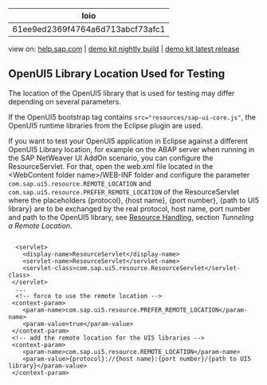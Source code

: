 | loio |
| -----|
| 61ee9ed2369f4764a6d713abcf73afc1 |

<div id="loio">

view on: [help.sap.com](https://help.sap.com/viewer/DRAFT/3237636b137e43519a20ad5513c49ccb/latest/en-US/61ee9ed2369f4764a6d713abcf73afc1.html) | [demo kit nightly build](https://openui5nightly.hana.ondemand.com/#/topic/61ee9ed2369f4764a6d713abcf73afc1) | [demo kit latest release](https://openui5.hana.ondemand.com/#/topic/61ee9ed2369f4764a6d713abcf73afc1)</div>
<!-- loio61ee9ed2369f4764a6d713abcf73afc1 -->

## OpenUI5 Library Location Used for Testing

The location of the OpenUI5 library that is used for testing may differ depending on several parameters.

If the OpenUI5 bootstrap tag contains `src="resources/sap-ui-core.js"`, the OpenUI5 runtime libraries from the Eclipse plugin are used.

If you want to test your OpenUI5 application in Eclipse against a different OpenUI5 Library location, for example on the ABAP server when running in the SAP NetWeaver UI AddOn scenario, you can configure the ResourceServlet. For that, open the web.xml file located in the <WebContent folder name\>/WEB-INF folder and configure the parameter `com.sap.ui5.resource.REMOTE_LOCATION` and `com.sap.ui5.resource.PREFER_REMOTE_LOCATION` of the ResourceServlet where the placeholders \{protocol\}, \{host name\}, \{port number\}, \{path to UI5 library\} are to be exchanged by the real protocol, host name, port number and path to the OpenUI5 library, see [Resource Handling](Resource_Handling_Modularization_and_Localization_91f2b4d.md), section *Tunneling a Remote Location*.

```lang-xml

  <servlet>
    <display-name>ResourceServlet</display-name>
    <servlet-name>ResourceServlet</servlet-name>
    <servlet-class>com.sap.ui5.resource.ResourceServlet</servlet-class>
 </servlet>
  ...
  <!-- force to use the remote location -->
 <context-param>
    <param-name>com.sap.ui5.resource.PREFER_REMOTE_LOCATION</param-name>
    <param-value>true</param-value>
 </context-param>
 <!-- add the remote location for the UI5 libraries -->
 <context-param>
    <param-name>com.sap.ui5.resource.REMOTE_LOCATION</param-name>
    <param-value>{protocol}://{host name}:{port number}/{path to UI5 library}</param-value>
 </context-param>
```

